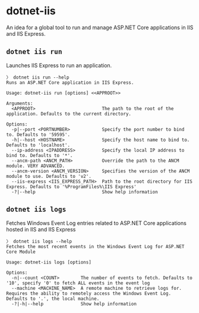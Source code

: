 # dotnet-iis

An idea for a global tool to run and manage ASP.NET Core applications in IIS and IIS Express.

## `dotnet iis run`

Launches IIS Express to run an application.

```
〉 dotnet iis run --help
Runs an ASP.NET Core application in IIS Express.

Usage: dotnet-iis run [options] <<APPROOT>>

Arguments:
  <APPROOT>                         The path to the root of the application. Defaults to the current directory.

Options:
  -p|--port <PORTNUMBER>            Specify the port number to bind to. Defaults to '59595'.
  -h|--host <HOSTNAME>              Specify the host name to bind to. Defaults to 'localhost'.
  --ip-address <IPADDRESS>          Specify the local IP address to bind to. Defaults to '*'.
  --ancm-path <ANCM_PATH>           Override the path to the ANCM module. VERY ADVANCED.
  --ancm-version <ANCM_VERSION>     Specifies the version of the ANCM module to use. Defaults to 'v2'.
  --iis-express <IIS_EXPRESS_PATH>  Path to the root directory for IIS Express. Defaults to '%ProgramFiles%\IIS Express'
  -?|--help                         Show help information
```

## `dotnet iis logs`

Fetches Windows Event Log entries related to ASP.NET Core applications hosted in IIS and IIS Express

```
〉 dotnet iis logs --help
Fetches the most recent events in the Windows Event Log for ASP.NET Core Module

Usage: dotnet-iis logs [options]

Options:
  -n|--count <COUNT>        The number of events to fetch. Defaults to '10', specify '0' to fetch ALL events in the event log
  --machine <MACHINE_NAME>  A remote machine to retrieve logs for. Requires the ability to remotely access the Windows Event Log. Defaults to '.', the local machine.
  -?|-h|--help              Show help information
```
